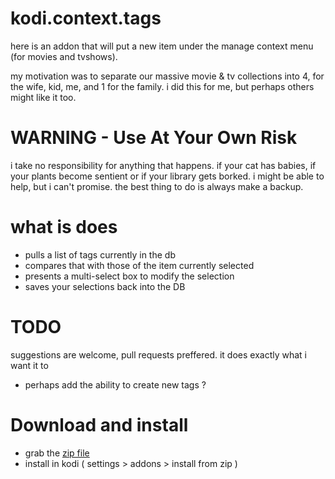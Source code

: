 # kodi.context.tags

here is an addon that will put a new item under the manage context menu (for movies and tvshows). 

my motivation was to separate our massive movie & tv collections into 4, for the wife, kid, me, and 1 for the family. i did this for me, but perhaps others might like it too. 

# WARNING - Use At Your Own Risk
i take no responsibility for anything that happens. if your cat has babies, if your plants become sentient or if your library gets borked. i might be able to help, but i can't promise. the best thing to do is always make a backup. 

# what is does
- pulls a list of tags currently in the db
- compares that with those of the item currently selected
- presents a multi-select box to modify the selection
- saves your selections back into the DB

# TODO
suggestions are welcome, pull requests preffered. it does exactly what i want it to
- perhaps add the ability to create new tags ?

# Download and install
- grab the [zip file](https://github.com/zosky/kodi.context.tags/archive/master.zip)
- install in kodi ( settings > addons > install from zip )
